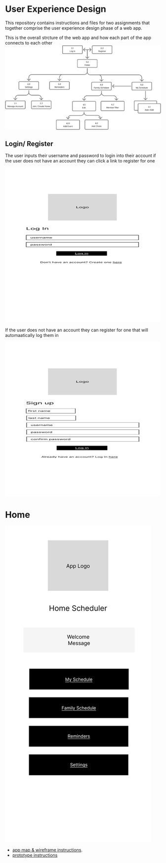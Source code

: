 # User Experience Design

This repository contains instructions and files for two assignments that together comprise the user experience design phase of a web app.

This is the overall strcture of the web app and how each part of the app connects to each other
![App Map for QuickList](./ux-design/app_map.png)

## Login/ Register
The user inputs their username and password to login into their account if the user does not have an account they can click a link to register for one

<img src="./ux-design/login.png" alt="App Map Diagram" width="500" height="500">

If the user does not have an account they can register for one that will automaatically log them in

<img src="./ux-design/register.png" alt="App Map Diagram" width="500" height= "500">

# Home
![Home](./ux-design/home.png)
- [app map & wireframe instructions](instructions-0a-app-map-wireframes.md).
- [prototype instructions](instructions-0b-prototyping.md)
